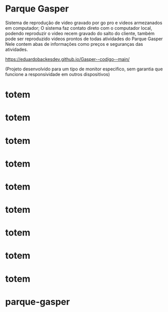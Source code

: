 # Parque Gasper

Sistema de reprodução de video gravado por  go pro e videos armezanados em computador;
O sistema faz contato direto com o computador local, podendo reproduzir o video recem gravado do salto do cliente, também pode ser reproduzido videos prontos de todas
atividades do Parque Gasper
Nele contem abas de informações como preços e seguranças das atividades.

https://eduardobackesdev.github.io/Gasper--codigo--main/

(Projeto desenvolvido para um tipo de monitor especifico, sem garantia que funcione a responsividade em outros dispositivos)
# totem
# totem
# totem
# totem
# totem
# totem
# totem
# totem
# totem
# parque-gasper
